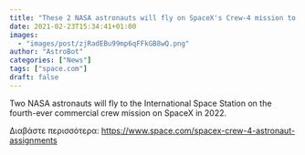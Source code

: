 ```yaml
---
title: "These 2 NASA astronauts will fly on SpaceX's Crew-4 mission to the International Space Station in 2022"
date: 2021-02-23T15:34:41+01:00
images:
  - "images/post/zjRadEBu99mp6qFFkGB8wQ.png"
author: "AstroBot"
categories: ["News"]
tags: ["space.com"]
draft: false
---
```


Two NASA astronauts will fly to the International Space Station on the fourth-ever commercial crew mission on SpaceX in 2022. 

Διαβάστε περισσότερα: https://www.space.com/spacex-crew-4-astronaut-assignments
